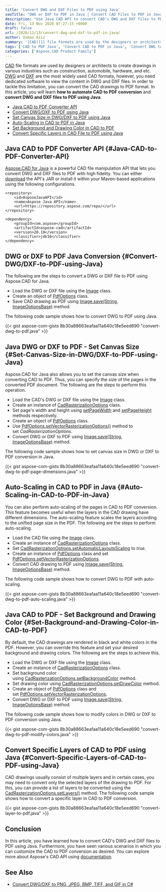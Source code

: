 ```yaml
---
title: 'Convert DWG and DXF Files to PDF using Java'
seoTitle: "DWG or DXF to PDF in Java | Convert CAD Files to PDF in Java"
description: "Use Java CAD API to convert CAD's DWG and DXF files to PDF format using Java. Convert all or selected layers in DWG to PDF. Java source code with examples."
date: Fri, 13 Nov 2020 07:27:15 +0000
draft: false
url: /2020/11/13/convert-dwg-and-dxf-to-pdf-in-java/
author: Usman Aziz
summary: '[CAD][1] file formats are used by the designers or architects to create drawings in various industries such as construction, automobile, hardware, and etc. [DWG][2] and [DXF][3] are the most widely used CAD formats, however, you need a dedicated software to view the content in DWG and DXF files. In order to tackle this limitation, you can convert the CAD drawings to PDF format. In this article, you will learn how to automate CAD to PDF conversion and convert DWG and DXF files to PDF using Java.'
tags: ['CAD to PDF Java', 'Convert CAD to PDF in Java', 'Convert DWG to PDF in Java', 'Convert DXF to PDF in Java']
categories: ['Aspose.CAD Product Family']
---
```


[CAD][4] file formats are used by designers or architects to create drawings in various industries such as construction, automobile, hardware, and etc. [DWG][5] and [DXF][6] are the most widely used CAD formats, however, you need dedicated software to view the content in DWG and DXF files. In order to tackle this limitation, you can convert the CAD drawings to PDF format. In this article, you will learn **how to automate CAD to PDF conversion** and **convert DWG and DXF files to PDF using Java**.

*   [Java CAD to PDF Converter API][7]
*   [Convert DWG/DXF to PDF using Java][8]
*   [Set Canvas Size in DWG/DXF to PDF using Java][9]
*   [Auto-Scaling in CAD to PDF in Java][10]
*   [Set Background and Drawing Color in CAD to PDF][11]
*   [Convert Specific Layers in CAD File to PDF using Java][12]

## Java CAD to PDF Converter API {#Java-CAD-to-PDF-Converter-API}

[Aspose.CAD for Java][13] is a powerful CAD file manipulation API that lets you convert DWG and DXF files to PDF with high fidelity. You can either [download][14] the API's JAR or install it within your Maven-based applications using the following configurations.

```
<repository>
    <id>AsposeJavaAPI</id>
    <name>Aspose Java API</name>
    <url>https://repository.aspose.com/repo/</url>
</repository>
```
```
<dependency>
    <groupId>com.aspose</groupId>
    <artifactId>aspose-cad</artifactId>
    <version>20.10</version>
    <classifier>jdk16</classifier>
</dependency>
```

## DWG or DXF to PDF Java Conversion {#Convert-DWG/DXF-to-PDF-using-Java}

The following are the steps to convert a DWG or DXF file to PDF using Aspose.CAD for Java.

*   Load the DWG or DXF file using the [Image][15] class.
*   Create an object of [PdfOptions][16] class.
*   Save CAD drawing as PDF using [Image.save(String, ImageOptionsBase)][17] method.

The following code sample shows how to convert DWG to PDF using Java.

{{< gist aspose-com-gists 8b30a88663eafaa11a640c18e5eed690 "convert-dwg-to-pdf.java" >}}

## Java DWG or DXF to PDF - Set Canvas Size {#Set-Canvas-Size-in-DWG/DXF-to-PDF-using-Java}

Aspose.CAD for Java also allows you to set the canvas size when converting CAD to PDF. Thus, you can specify the size of the pages in the converted PDF document. The following are the steps to perform this operation.

*   Load the CAD's DWG or DXF file using the [Image][18] class.
*   Create an instance of [CadRasterizationOptions][19] class.
*   Set page's width and height using [setPageWidth][20] and [setPageHeight][21] methods respectively.
*   Create an object of [PdfOptions][22] class.
*   Use [PdfOptions.setVectorRasterizationOptions()][23] method to set _CadRasterizationOptions_.
*   Convert DWG or DXF to PDF using [Image.save(String, ImageOptionsBase)][24] method.

The following code sample shows how to set canvas size in DWG or DXF to PDF conversion in Java.

{{< gist aspose-com-gists 8b30a88663eafaa11a640c18e5eed690 "convert-dwg-to-pdf-page-dimensions.java" >}}

## Auto-Scaling in CAD to PDF in Java {#Auto-Scaling-in-CAD-to-PDF-in-Java}

You can also perform auto-scaling of the pages in CAD to PDF conversion. This feature becomes useful when the layers in the CAD drawing have different dimensions. The auto-scaling feature scales the layers according to the unified page size in the PDF. The following are the steps to perform auto-scaling.

*   Load the CAD file using the [Image][25] class.
*   Create an instance of [CadRasterizationOptions][26] class.
*   Set [CadRasterizationOptions.setAutomaticLayoutsScaling][27] to _true_.
*   Create an instance of [PdfOptions][28] class and set [PdfOptions.setVectorRasterizationOptions][29].
*   Convert CAD drawing to PDF using [Image.save(String, ImageOptionsBase)][30] method.

The following code sample shows how to convert DWG to PDF with auto-scaling.

{{< gist aspose-com-gists 8b30a88663eafaa11a640c18e5eed690 "convert-dwg-to-pdf-auto-scaling.java" >}}

## Java CAD to PDF - Set Background and Drawing Color {#Set-Background-and-Drawing-Color-in-CAD-to-PDF}

By default, the CAD drawings are rendered in black and white colors in the PDF. However, you can override this feature and set your desired background and drawing colors. The following are the steps to achieve this.

*   Load the DWG or DXF file using the [Image][31] class.
*   Create an instance of [CadRasterizationOptions][32] class.
*   Set background color using [CadRasterizationOptions.setBackgroundColor][33] method.
*   Set drawing color using [CadRasterizationOptions.setDrawColor][34] method.
*   Create an object of [PdfOptions][35] class and set [PdfOptions.setVectorRasterizationOptions][36].
*   Convert DWG or DXF to PDF using [Image.save(String, ImageOptionsBase)][37] method.

The following code sample shows how to modify colors in DWG or DXF to PDF conversion using Java.

{{< gist aspose-com-gists 8b30a88663eafaa11a640c18e5eed690 "convert-dwg-to-pdf-modify-colors.java" >}}

## Convert Specific Layers of CAD to PDF using Java {#Convert-Specific-Layers-of-CAD-to-PDF-using-Java}

CAD drawings usually consist of multiple layers and in certain cases, you may need to convert only the selected layers of the drawing to PDF. For this, you can provide a list of layers to be converted using the [CadRasterizationOptions.setLayers()][38] method. The following code sample shows how to convert a specific layer in CAD to PDF conversion.

{{< gist aspose-com-gists 8b30a88663eafaa11a640c18e5eed690 "convert-layer-to-pdf.java" >}}

## Conclusion

In this article, you have learned how to convert CAD's DWG and DXF files to PDF using Java. Furthermore, you have seen various scenarios in which you can customize the CAD to PDF conversion as desired. You can explore more about Aspose's CAD API using [documentation][39].

## See Also

*   [Convert DWG/DXF to PNG, JPEG, BMP, TIFF, and GIF in C#][40]




[1]: https://docs.fileformat.com/cad/
[2]: https://docs.fileformat.com/cad/dwg/
[3]: https://docs.fileformat.com/cad/dxf/
[4]: https://docs.fileformat.com/cad/
[5]: https://docs.fileformat.com/cad/dwg/
[6]: https://docs.fileformat.com/cad/dxf/
[7]: #Java-CAD-to-PDF-Converter-API
[8]: #Convert-DWG/DXF-to-PDF-using-Java
[9]: #Set-Canvas-Size-in-DWG/DXF-to-PDF-using-Java
[10]: #Auto-Scaling-in-CAD-to-PDF-in-Java
[11]: #Set-Background-and-Drawing-Color-in-CAD-to-PDF
[12]: #Convert-Specific-Layers-of-CAD-to-PDF-using-Java
[13]: https://products.aspose.com/cad/java
[14]: https://downloads.aspose.com/cad/java
[15]: https://apireference.aspose.com/cad/java/com.aspose.cad/Image
[16]: https://apireference.aspose.com/cad/java/com.aspose.cad.imageoptions/PdfOptions
[17]: https://apireference.aspose.com/cad/java/com.aspose.cad/Image#save-java.lang.String-com.aspose.cad.ImageOptionsBase-
[18]: https://apireference.aspose.com/cad/java/com.aspose.cad/Image
[19]: https://apireference.aspose.com/cad/java/com.aspose.cad.imageoptions/CadRasterizationOptions
[20]: https://apireference.aspose.com/cad/java/com.aspose.cad.imageoptions/VectorRasterizationOptions#setPageWidth-float-
[21]: https://apireference.aspose.com/cad/java/com.aspose.cad.imageoptions/VectorRasterizationOptions#setPageHeight-float-
[22]: https://apireference.aspose.com/cad/java/com.aspose.cad.imageoptions/PdfOptions
[23]: https://apireference.aspose.com/cad/java/com.aspose.cad/ImageOptionsBase#setVectorRasterizationOptions-com.aspose.cad.imageoptions.VectorRasterizationOptions-
[24]: https://apireference.aspose.com/cad/java/com.aspose.cad/Image#save-java.lang.String-com.aspose.cad.ImageOptionsBase-
[25]: https://apireference.aspose.com/cad/java/com.aspose.cad/Image
[26]: https://apireference.aspose.com/cad/java/com.aspose.cad.imageoptions/CadRasterizationOptions
[27]: https://apireference.aspose.com/cad/java/com.aspose.cad.imageoptions/CadRasterizationOptions#setAutomaticLayoutsScaling-boolean-
[28]: https://apireference.aspose.com/cad/java/com.aspose.cad.imageoptions/PdfOptions
[29]: https://apireference.aspose.com/cad/java/com.aspose.cad/ImageOptionsBase#setVectorRasterizationOptions-com.aspose.cad.imageoptions.VectorRasterizationOptions-
[30]: https://apireference.aspose.com/cad/java/com.aspose.cad/Image#save-java.lang.String-com.aspose.cad.ImageOptionsBase-
[31]: https://apireference.aspose.com/cad/java/com.aspose.cad/Image
[32]: https://apireference.aspose.com/cad/java/com.aspose.cad.imageoptions/CadRasterizationOptions
[33]: https://apireference.aspose.com/cad/java/com.aspose.cad.imageoptions/VectorRasterizationOptions#setBackgroundColor-com.aspose.cad.Color-
[34]: https://apireference.aspose.com/cad/java/com.aspose.cad.imageoptions/VectorRasterizationOptions#setDrawColor-com.aspose.cad.Color-
[35]: https://apireference.aspose.com/cad/java/com.aspose.cad.imageoptions/PdfOptions
[36]: https://apireference.aspose.com/cad/java/com.aspose.cad/ImageOptionsBase#setVectorRasterizationOptions-com.aspose.cad.imageoptions.VectorRasterizationOptions-
[37]: https://apireference.aspose.com/cad/java/com.aspose.cad/Image#save-java.lang.String-com.aspose.cad.ImageOptionsBase-
[38]: https://apireference.aspose.com/cad/java/com.aspose.cad.imageoptions/CadRasterizationOptions#setLayers-java.util.List-
[39]: https://docs.aspose.com/cad/java/getting-started/
[40]: https://blog.aspose.com/2020/09/28/dwg-dxf-to-png-jpeg-bmp-tiff-gif-using-csharp/





